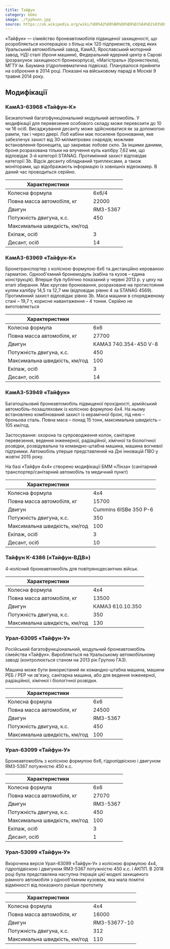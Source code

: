 ```yaml
---
title: Тайфун
category: bbms
image: ./typhoon.jpg
source: https://uk.wikipedia.org/wiki/%D0%A2%D0%B0%D0%B9%D1%84%D1%83%D0%BD_(%D1%81%D1%96%D0%BC%D0%B5%D0%B9%D1%81%D1%82%D0%B2%D0%BE_%D0%B1%D1%80%D0%BE%D0%BD%D0%B5%D0%B0%D0%B2%D1%82%D0%BE%D0%BC%D0%BE%D0%B1%D1%96%D0%BB%D1%96%D0%B2)
---
```


«Тайфун» — сімейство бронеавтомобілів підвищеної захищеності, що розробляється кооперацією з більш ніж 120 підприємств, серед яких Уральський автомобільний завод, КамАЗ, Ярославський моторний завод, НДІ сталі (броня машини), Федеральний ядерний центр в Сарові (розрахунок захищеності бронекорпуса), «Магістраль» (бронестекла), МГТУ ім. Баумана (гідропневматична підвіска). Планувалося прийняти на озброєння в 2014 році. Показані на військовому параді в Москві 9 травня 2014 року.

## Модифікації

### КамАЗ-63968 «Тайфун-К»

Безкапотний багатофункціональний модульний автомобіль. У модифікації для перевезення особового складу може перевозити до 10 чи 16 осіб. Висаджування десанту може здійснюватися як за допомогою рампи, так і через двері. Лоб кабіни має посилене бронювання, яке забезпечує захист від 30-міліметрових снарядів; можливе встановлення бронещита, що закриває лобове скло. За іншими даними, броня розрахована тільки на влучення куль калібру 7,62 мм, що відповідає 3-й категорії STANAG. Протимінний захист відповідає категорії 3b. Відсік десанту обладнаний триплексами, а також моніторами, що відображають інформацію із зовнішніх відеокамер. В даний час проводиться серійно.

| Характеристики                |          |
| ----------------------------- | -------- |
| Колесна формула               | 6x6/4    |
| Повна масса автомобіля, кг    | 22000    |
| Двигун                        | ЯМЗ-5367 |
| Потужність двигуна, к.с.      | 450      |
| Максимальна швидкість, км/год |          |
| Екіпаж, осіб                  | 3        |
| Десант, осіб                  | 14       |

### КамАЗ-63969 «Тайфун-К»

Бронетранспортер з колісною формулою 6х6 та дистанційно керованою гарматою. Однооб'ємний бронемодуль (кабіна та кузов – єдина конструкція). Вперше був публічно показаний у червні 2013 р. у цеху на етапі збирання. Має кругове бронювання, розраховане на протистояння кулям калібру 14,5 та 12,7 мм (відповідає рівню 4 за STANAG 4569). Протимінний захист відповідає рівню 3b. Маса машини в спорядженому стані – 19,7 т, корисне навантаження – 4 тонни. Серійно не виготовляється

| Характеристики                |                       |
| ----------------------------- | --------------------- |
| Колесна формула               | 6x6                   |
| Повна масса автомобіля, кг    | 27700                 |
| Двигун                        | КАМАЗ 740.354-450 V-8 |
| Потужність двигуна, к.с.      | 450                   |
| Максимальна швидкість, км/год | 100                   |
| Екіпаж, осіб                  | 3                     |
| Десант, осіб                  | 14                    |

### КамАЗ-53949 «Тайфун»

Багатоцільовий бронеавтомобіль підвищеної прохідності, армійський автомобіль-позашляховик із колісною формулою 4х4. На ньому встановлено комбінований захист із керамічної броні, під нею – броньова сталь. Повна маса – понад 15 тонн, максимальна швидкість – 105 км/год.

Застосування: охорона та супроводження колон, санітарне перевезення, ведення інженерної, радіаційної, хімічної та біологічної розвідки, розвідувальна та командно-штабна машина, машина вогневої підтримки. Автомобіль уперше представлений на Дні інновацій ПВО у жовтні 2015 року.

На базі «Тайфун 4х4» створено модифікації БММ «Лінза» (санітарний транспортер/санітарний автомобіль та медичний пункт)

| Характеристики                |                       |
| ----------------------------- | --------------------- |
| Колесна формула               | 4x4                   |
| Повна масса автомобіля, кг    | 15700                 |
| Двигун                        | Cummins 6ISBe 350 Р-6 |
| Потужність двигуна, к.с.      | 350                   |
| Максимальна швидкість, км/год | 100                   |
| Екіпаж, осіб                  | 3                     |
| Десант, осіб                  | 10                     |

### Тайфун К-4386 («Тайфун-ВДВ»)

4-колісний бронеавтомобіль для повітрянодесантних військ.

| Характеристики                |                  |
| ----------------------------- | ---------------- |
| Колесна формула               | 4x4              |
| Повна масса автомобіля, кг    | 13500            |
| Двигун                        | КАМАЗ 610.10.350 |
| Потужність двигуна, к.с.      | 350              |
| Максимальна швидкість, км/год | 130              |

### Урал-63095 «Тайфун-У»

Російський багатофункціональний, модульний бронеавтомобіль сімейства «Тайфун». Виробляється на Уральському автомобільному заводі (контролюється станом на 2013 рік Групою ГАЗ).

Машина може бути використаний як командно-штабна машина, машини РЕБ / РЕР чи зв'язку, санітарна машина, або для ведення інженерної, радіаційної, хімічної і біологічної розвідки.

| Характеристики                |          |
| ----------------------------- | -------- |
| Колесна формула               | 6х6      |
| Повна масса автомобіля, кг    | 24500    |
| Двигун                        | ЯМЗ-5367 |
| Потужність двигуна, к.с.      | 450      |
| Максимальна швидкість, км/год | 100      |

### Урал-63099 «Тайфун-У»

Бронеавтомобіль з колісною формулою 6х6, гідропідвіскою і двигуном ЯМЗ-5367 потужністю 450 к.с.

| Характеристики                |          |
| ----------------------------- | -------- |
| Колесна формула               | 6x6      |
| Повна масса автомобіля, кг    | 27070    |
| Двигун                        | ЯМЗ-5367 |
| Потужність двигуна, к.с.      | 450      |
| Максимальна швидкість, км/год | 100      |
| Екіпаж, осіб                  | 3                     |
| Десант, осіб                  | 1                     |

### Урал-53099 «Тайфун-У»

Вкорочена версія Урал-63099 «Тайфун-У» з колісною формулою 4х4, гідропідвіскою і двигуном ЯМЗ-5367 потужністю 450 к.с. і АКПП. В 2018 році була представлена наступна ітерація цієї моделі захищеного рамного автомобіля з однооб'ємним кузовом, яка мала помітні відмінності від показаного раніше прототипу

| Характеристики                |              |
| ----------------------------- | ------------ |
| Колесна формула               | 4х4          |
| Повна масса автомобіля, кг    | 16000        |
| Двигун                        | ЯМЗ-53677-10 |
| Потужність двигуна, к.с.      | 312          |
| Максимальна швидкість, км/год | 110          |
